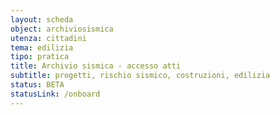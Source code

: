 ```yaml
---
layout: scheda
object: archiviosismica
utenza: cittadini
tema: edilizia
tipo: pratica
title: Archivio sismica - accesso atti
subtitle: progetti, rischio sismico, costruzioni, edilizia
status: BETA
statusLink: /onboard
---
```

